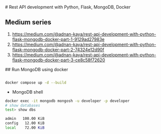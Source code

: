 # Rest API development with Python, Flask, MongoDB, Docker

## Medium series
1. https://medium.com/@adnan-kaya/rest-api-development-with-python-flask-mongodb-docker-part-1-9129ad27983e
2. https://medium.com/@adnan-kaya/rest-api-development-with-python-flask-mongodb-docker-part-2-74324e12d90f
3. https://medium.com/@adnan-kaya/rest-api-development-with-python-flask-mongodb-docker-part-3-ce8c58f72620


## Run MongoDB using docker
```bash

docker compose up -d --build
```
- MongoDB shell
```bash
docker exec -it mongodb mongosh -u developer -p developer
# show databases
test> show dbs

admin   100.00 KiB
config   12.00 KiB
local    72.00 KiB
```




